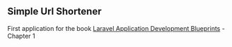 ## Simple Url Shortener

First application for the book [Laravel Application Development Blueprints](http://www.packtpub.com/laravel-application-development-blueprints/book) - Chapter 1